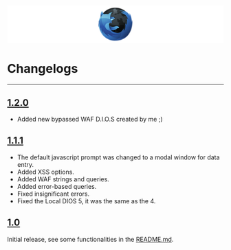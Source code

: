 ![](/src/BannerHBF.png)

# Changelogs #

----------
## [1.2.0](https://addons.mozilla.org/firefox/downloads/file/3562934/hackbar_future-1.2.0-fx.xpi "1.2.0") ##
- Added new bypassed WAF D.I.O.S created by me ;)

## [1.1.1](https://addons.mozilla.org/firefox/downloads/file/3562934/hackbar_future-1.1.1-fx.xpi "1.1.1") ##
- The default javascript prompt was changed to a modal window for data entry.
- Added XSS options.
- Added WAF strings and queries.
- Added error-based queries.
- Fixed insignificant errors.
- Fixed the Local DIOS 5, it was the same as the 4.

## [1.0](https://addons.mozilla.org/firefox/downloads/file/3561558/hackbar_future-1.0-fx.xpi "1.0") ##
Initial release, see some functionalities in the [README.md](README.md).
